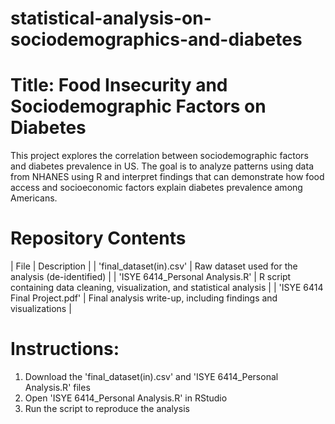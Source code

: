 # statistical-analysis-on-sociodemographics-and-diabetes
# Title: Food Insecurity and Sociodemographic Factors on Diabetes
This project explores the correlation between sociodemographic factors and diabetes prevalence in US.
The goal is to analyze patterns using data from NHANES using R and interpret findings that can demonstrate how food access and socioeconomic factors explain diabetes prevalence among Americans.

# Repository Contents
| File | Description |
| 'final_dataset(in).csv' | Raw dataset used for the analysis (de-identified) |
| 'ISYE 6414_Personal Analysis.R' | R script containing data cleaning, visualization, and statistical analysis |
| 'ISYE 6414 Final Project.pdf' | Final analysis write-up, including findings and visualizations |

# Instructions:
1. Download the 'final_dataset(in).csv' and 'ISYE 6414_Personal Analysis.R' files
2. Open 'ISYE 6414_Personal Analysis.R' in RStudio
3. Run the script to reproduce the analysis
